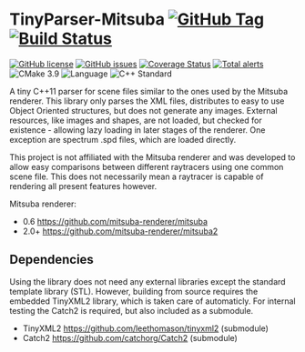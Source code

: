 # TinyParser-Mitsuba [![GitHub Tag](https://img.shields.io/github/tag/PearCoding/TinyParser-Mitsuba.svg)](https://github.com/PearCoding/TinyParser-Mitsuba/releases) [![Build Status](https://travis-ci.org/PearCoding/TinyParser-Mitsuba.svg?branch=master)](https://travis-ci.org/PearCoding/TinyParser-Mitsuba)

[![GitHub license](https://img.shields.io/badge/license-MIT-blue.svg)](https://raw.githubusercontent.com/PearCoding/TinyParser-Mitsuba/master/LICENSE)
[![GitHub issues](https://img.shields.io/github/issues/PearCoding/TinyParser-Mitsuba.svg)](https://github.com/PearCoding/TinyParser-Mitsuba/issues)
[![Coverage Status](https://coveralls.io/repos/github/PearCoding/TinyParser-Mitsuba/badge.svg?branch=master)](https://coveralls.io/github/PearCoding/TinyParser-Mitsuba?branch=master)
[![Total alerts](https://img.shields.io/lgtm/alerts/g/PearCoding/TinyParser-Mitsuba.svg?logo=lgtm&logoWidth=18)](https://lgtm.com/projects/g/PearCoding/TinyParser-Mitsuba/alerts/)
![CMake 3.9](https://img.shields.io/badge/CMake-3.9+-green.svg)
![Language](https://img.shields.io/badge/language-c++-blue.svg)
![C++ Standard](https://img.shields.io/badge/std-c++11-blue.svg)

A tiny C++11 parser for scene files similar to the ones used by the Mitsuba renderer. This library only parses the XML files, distributes to easy to use Object Oriented structures, but does not generate any images. External resources, like images and shapes, are not loaded, but checked for existence - allowing lazy loading in later stages of the renderer. One exception are spectrum .spd files, which are loaded directly.

This project is not affiliated with the Mitsuba renderer and was developed to allow easy comparisons between different raytracers using one common scene file. This does not necessarily mean a raytracer is capable of rendering all present features however.

Mitsuba renderer:
 - 0.6  <https://github.com/mitsuba-renderer/mitsuba>
 - 2.0+ <https://github.com/mitsuba-renderer/mitsuba2>

## Dependencies

Using the library does not need any external libraries except the standard template library (STL). However, building from source requires the embedded TinyXML2 library, which is taken care of automaticly. For internal testing the Catch2 is required, but also included as a submodule. 

- TinyXML2 <https://github.com/leethomason/tinyxml2> (submodule)
- Catch2 <https://github.com/catchorg/Catch2> (submodule)
